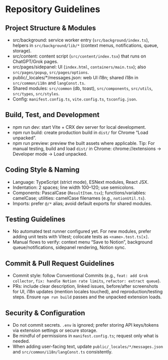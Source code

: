 # Repository Guidelines

## Project Structure & Modules
- src/background: service worker entry (`src/background/index.ts`), helpers in `src/background/lib/*` (context menus, notifications, queue, storage).
- src/content: content script (`src/content/index.tsx`) that runs on ChatGPT/Grok pages.
- src/pages/sidepanel: UI (`index.html`, `containers/main.tsx`); also `src/pages/popup`, `src/pages/options`.
- public/_locales/*/messages.json: web UI i18n; shared i18n in `src/common/i18n` and `langConst.ts`.
- Shared modules: `src/common` (db, toast), `src/components`, `src/utils`, `src/types`, `src/styles`.
- Config: `manifest.config.ts`, `vite.config.ts`, `tsconfig.json`.

## Build, Test, and Development
- npm run dev: start Vite + CRX dev server for local development.
- npm run build: create production build in `dist/` for Chrome “Load unpacked”.
- npm run preview: preview the built assets where applicable.
Tip: For manual testing, build and load `dist/` in Chrome: chrome://extensions → Developer mode → Load unpacked.

## Coding Style & Naming
- Language: TypeScript (strict mode), ESNext modules, React JSX.
- Indentation: 2 spaces; line width 100–120; use semicolons.
- Components: PascalCase (`ResultItem.tsx`); functions/variables: camelCase; utilities: camelCase filenames (e.g., `notionUtil.ts`).
- Imports: prefer `@/*` alias; avoid default exports for shared modules.

## Testing Guidelines
- No automated test runner configured yet. For new modules, prefer adding unit tests with Vitest; colocate tests as `<name>.test.ts[x]`.
- Manual flows to verify: context menu “Save to Notion”, background queue/notifications, sidepanel rendering, Notion sync.

## Commit & Pull Request Guidelines
- Commit style: follow Conventional Commits (e.g., `feat: add Grok collector`, `fix: handle Notion rate limits`, `refactor: extract queue`).
- PRs: include clear description, linked issues, before/after screenshots for UI, i18n updates (mention locales touched), and reproduction/testing steps. Ensure `npm run build` passes and the unpacked extension loads.

## Security & Configuration
- Do not commit secrets. `.env` is ignored; prefer storing API keys/tokens via extension settings or secure storage.
- Be mindful of permissions in `manifest.config.ts`; request only what is needed.
- When adding user-facing text, update `public/_locales/*/messages.json` and `src/common/i18n/langConst.ts` consistently.
